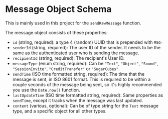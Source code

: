 # Message Object Schema
This is mainly used in this project for the `sendRawMessage` function.

The message object consists of these properties:
- `id` (string, required): a type 4 (random) UUID that is prepended with `MSG-`
- `senderId` (string, required): The user ID of the sender. It needs to be the same as the authenticated user who is sending the message.
- `recipientId` (string, required): The recipient's User ID.
- `messageType` (enum string, required): Can be `"Text"`, `"Object"`, `"Sound"`, `"SessionInvite"`, `"CreditTransfer"` or `"SugarCubes"`.
- `sendTime` (ISO time formatted string, required): The time that the message is sent, in ISO 8601 format. This is required to be within a couple seconds of the message being sent, so it's highly recommended you use the `Date.now()` function.
- `lastUpdateTime` (ISO time formatted string, required): Same properties as `sendTime`, except it tracks when the message was last updated.
- `content` (various, optional): Can be of type string for the `Text` message type, and a specific object for all other types.